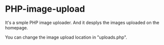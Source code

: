 # PHP-image-upload

It's a smple PHP image uploader. And it desplys the images uploaded on the homepage. 

You can change the image upload location in "uploads.php".
